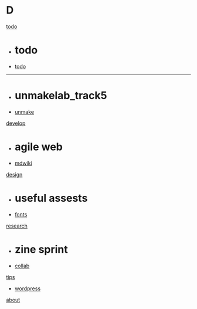 # D

[todo]()

  * # todo
  * [todo](todo.md)
  - - - -
  * # unmakelab_track5
  * [unmake](unmakelab.md)

[develop]()

  * # agile web
  * [mdwiki](dev/agile_web-mdwiki.md)

[design]()

  * # useful assests
  * [fonts](design/fonts.md)

[research]()

  * # zine sprint
  * [collab](research/zine-collab.md)

[tips]()

  * [wordpress](tips/wordpress.md)

[about](about.md)